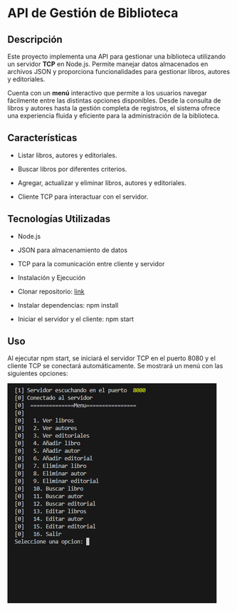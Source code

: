 # API de Gestión de Biblioteca


## Descripción


Este proyecto implementa una API para gestionar una biblioteca utilizando un servidor **TCP**  en Node.js. Permite manejar datos almacenados en archivos JSON y proporciona funcionalidades para gestionar libros, autores y editoriales.

Cuenta con un **menú** interactivo  que permite a los usuarios navegar fácilmente entre las distintas opciones disponibles. Desde la consulta de libros y autores hasta la gestión completa de registros, el sistema ofrece una experiencia fluida y eficiente para la administración de la biblioteca.



## Características

- Listar libros, autores y editoriales.

- Buscar libros por diferentes criterios.

- Agregar, actualizar y eliminar libros, autores y editoriales.

- Cliente TCP para interactuar con el servidor.

 ## Tecnologías Utilizadas

- Node.js

- JSON para almacenamiento de datos

- TCP para la comunicación entre cliente y servidor

- Instalación y Ejecución

- Clonar repositorio: [link](https://github.com/taty3385/aplicacionDeLibros)


- Instalar dependencias: npm install

- Iniciar el servidor y el cliente: npm start

## Uso

Al ejecutar npm start, se iniciará el servidor TCP en el puerto 8080 y el cliente TCP se conectará automáticamente. Se mostrará un menú con las siguientes opciones:


![menu ](./img/menu%20libros.png)




